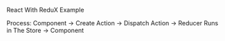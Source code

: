React With ReduX Example

Process:
Component -> Create Action -> Dispatch Action -> Reducer Runs in The Store ->  Component